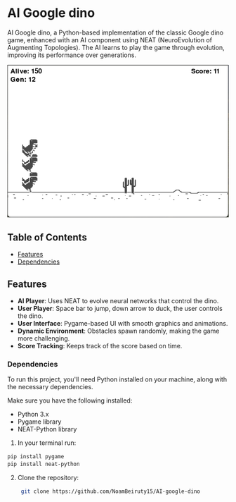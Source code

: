# AI Google dino

AI Google dino, a Python-based implementation of the classic Google dino game, enhanced with an AI component using NEAT (NeuroEvolution of Augmenting Topologies). The AI learns to play the game through evolution, improving its performance over generations.

![Example of the A.I dinos in action](images/Dinos_in_action.png)

## Table of Contents

- [Features](#features)
- [Dependencies](#dependencies)

## Features

- **AI Player**: Uses NEAT to evolve neural networks that control the dino.
- **User Player**: Space bar to jump, down arrow to duck, the user controls the dino.
- **User Interface**: Pygame-based UI with smooth graphics and animations.
- **Dynamic Environment**: Obstacles spawn randomly, making the game more challenging.
- **Score Tracking**: Keeps track of the score based on time.

### Dependencies

To run this project, you'll need Python installed on your machine, along with the necessary dependencies.

Make sure you have the following installed:

- Python 3.x
- Pygame library
- NEAT-Python library

1. In your terminal run:
```bash
pip install pygame
pip install neat-python 
```

2. Clone the repository:
   ```bash
    git clone https://github.com/NoamBeiruty15/AI-google-dino
    ``` 